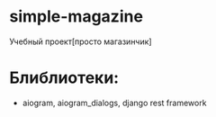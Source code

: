 # simple-magazine
Учебный проект[просто магазинчик]

# Блиблиотеки:
 - aiogram, aiogram_dialogs, django rest framework
